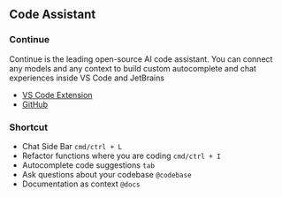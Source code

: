 ## Code Assistant

### Continue
Continue is the leading open-source AI code assistant. You can connect any models and any context to build custom autocomplete and chat experiences inside VS Code and JetBrains

- [VS Code Extension](https://marketplace.visualstudio.com/items?itemName=Continue.continue)
- [GitHub](https://github.com/continuedev/continue)

### Shortcut
- Chat Side Bar `cmd/ctrl + L`
- Refactor functions where you are coding `cmd/ctrl + I`
- Autocomplete code suggestions `tab`
- Ask questions about your codebase `@codebase`
- Documentation as context `@docs`
